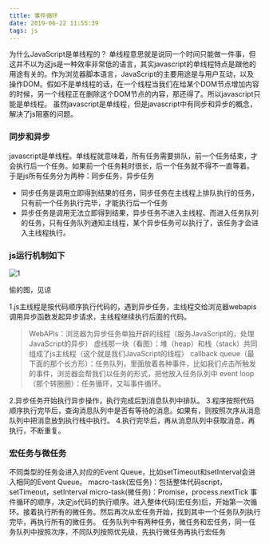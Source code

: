 ```yaml
---
title: 事件循环
date: 2019-06-22 11:55:39
tags: js
---
```


为什么JavaScript是单线程的？
单线程意思就是说同一个时间只能做一件事，但这并不以为这js是一种效率非常低的语言，其实javascript的单线程特点是跟他的用途有关的。作为浏览器脚本语言，JavaScript的主要用途是与用户互动，以及操作DOM。假如不是单线程的话，在一个线程当我们在给某个DOM节点增加内容的时候，另一个线程正在删除这个DOM节点的内容，那还得了。所以javascript只能是单线程。
虽然javascript是单线程，但是javascript中有同步和异步的概念，解决了js阻塞的问题。

<!-- more -->

### 同步和异步

javascript是单线程。单线程就意味着，所有任务需要排队，前一个任务结束，才会执行后一个任务。如果前一个任务耗时很长，后一个任务就不得不一直等着。
于是js所有任务分为两种：同步任务，异步任务
- 同步任务是调用立即得到结果的任务，同步任务在主线程上排队执行的任务，只有前一个任务执行完毕，才能执行后一个任务
- 异步任务是调用无法立即得到结果，异步任务不进入主线程、而进入任务队列的任务，只有任务队列通知主线程，某个异步任务可以执行了，该任务才会进入主线程执行。

### js运行机制如下

![1](https://img2018.cnblogs.com/blog/1681656/201905/1681656-20190521094010441-614833594.png)

偷的图，见谅

1.js主线程是按代码顺序执行代码的，遇到异步任务，主线程交给浏览器webapis调用异步函数发起异步请求，主线程继续执行后面的代码。
>WebAPIs：浏览器为异步任务单独开辟的线程（服务JavaScript的，处理JavaScript的异步）
>虚线那一块（看图）：堆（heap）和栈（stack）共同组成了js主线程（这个就是我们JavaScript的线程）
>callback queue（最下面的那个长方形）：任务队列，里面放着各种事件，比如我们点击所触发的事件，浏览器会帮我们以任务的形式，把他放入任务队列中
>event loop（那个转圈圈）：任务循环，又叫事件循环。

2.异步任务开始执行异步操作，执行完成后到消息队列中排队。
3.程序按照代码顺序执行完毕后，查询消息队列中是否有等待的消息。如果有，则按照次序从消息队列中把消息放到执行栈中执行。
4.执行完毕后，再从消息队列中获取消息，再执行，不断重复。

### 宏任务与微任务

不同类型的任务会进入对应的Event Queue，比如setTimeout和setInterval会进入相同的Event Queue。
macro-task(宏任务)：包括整体代码script，setTimeout，setInterval
micro-task(微任务)：Promise，process.nextTick
事件循环的顺序，决定js代码的执行顺序。进入整体代码(宏任务)后，开始第一次循环。接着执行所有的微任务。然后再次从宏任务开始，找到其中一个任务队列执行完毕，再执行所有的微任务。
任务队列中有两种任务，微任务和宏任务，同一任务队列中按照次序，不同队列按照优先级，先执行微任务再执行宏任务
